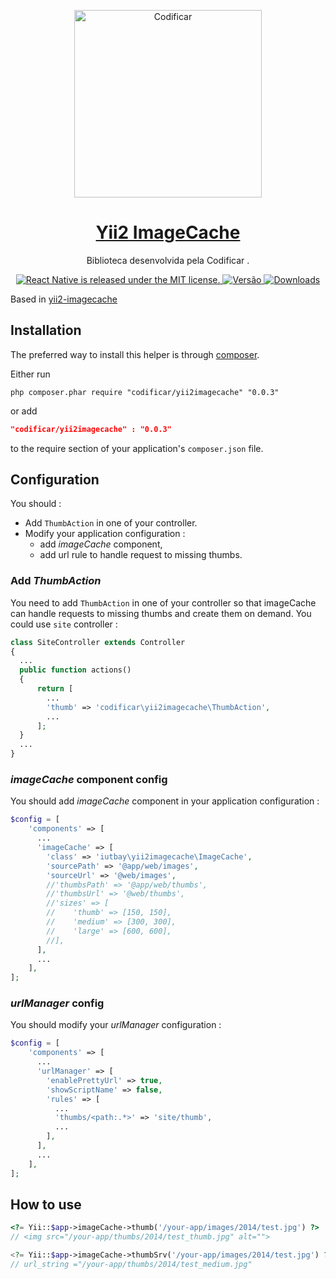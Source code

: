 
<p align="center">
  <a href="https://github.com/codificar/yii2imagecache">
    <img alt="Codificar" src="https://codificar.com.br/wp-content/uploads/2019/04/logo-cod.png.webp" width="300">
  </a>
</p>

<h1 align="center">
  <a href="https://github.com/codificar/yii2imagecache">
    Yii2 ImageCache
  </a>
</h1>
<p align="center">
  Biblioteca desenvolvida pela Codificar .
</p>

<p align="center">
  <a href="https://github.com/facebook/react-native/blob/master/LICENSE">
    <img src="https://img.shields.io/badge/license-MIT-blue.svg" alt="React Native is released under the MIT license." />
  </a>
  <a href="https://github.com/codificar/yii2imagecache/releases/">
    <img src="https://img.shields.io/badge/vers%C3%A3o-0.0.3-green" alt="Versão" />
  </a>
  <a href="https://packagist.org/packages/codificar/yii2imagecache/stats">
    <img src="https://img.shields.io/packagist/dt/codificar/yii2imagecache.svg" alt="Downloads" />
  </a>
</p>


Based in [yii2-imagecache](https://github.com/iutbay/yii2-imagecache)

Installation
------------
The preferred way to install this helper is through [composer](http://getcomposer.org/download/).

Either run

```
php composer.phar require "codificar/yii2imagecache" "0.0.3"
```

or add

```json
"codificar/yii2imagecache" : "0.0.3"
```

to the require section of your application's `composer.json` file.

Configuration
-------------
You should :
* Add `ThumbAction` in one of your controller.
* Modify your application configuration :
  * add _imageCache_ component,
  * add url rule to handle request to missing thumbs.

### Add _ThumbAction_
You need to add `ThumbAction` in one of your controller so that imageCache can handle requests to missing thumbs and create them on demand. You could use `site` controller :
```php
class SiteController extends Controller
{
  ...
  public function actions()
  {
      return [
        ...
        'thumb' => 'codificar\yii2imagecache\ThumbAction',
        ...
      ];
  }
  ...
}
```

### _imageCache_ component config
You should add _imageCache_ component in your application configuration :
```php
$config = [
    'components' => [
      ...
      'imageCache' => [
        'class' => 'iutbay\yii2imagecache\ImageCache',
        'sourcePath' => '@app/web/images',
        'sourceUrl' => '@web/images',
        //'thumbsPath' => '@app/web/thumbs',
        //'thumbsUrl' => '@web/thumbs',
        //'sizes' => [
        //    'thumb' => [150, 150],
        //    'medium' => [300, 300],
        //    'large' => [600, 600],
        //],
      ],
      ...
    ],
];
```

### _urlManager_ config
You should modify your _urlManager_ configuration :
```php
$config = [
    'components' => [
      ...
      'urlManager' => [
        'enablePrettyUrl' => true,
        'showScriptName' => false,
        'rules' => [
          ...
          'thumbs/<path:.*>' => 'site/thumb',
          ...
        ],
      ],
      ...
    ],
];
```

How to use
----------
```php
<?= Yii::$app->imageCache->thumb('/your-app/images/2014/test.jpg') ?>
// <img src="/your-app/thumbs/2014/test_thumb.jpg" alt="">

<?= Yii::$app->imageCache->thumbSrv('/your-app/images/2014/test.jpg') ?>
// url_string ="/your-app/thumbs/2014/test_medium.jpg"

```

